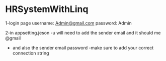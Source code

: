 # HRSystemWithLinq
1-login page 
username: Admin@gmail.com
password: Admin


2-in appsetting.jeson 
-u will need to add the sender email and it should me @gmail
- and also the sender email password 
-make sure to add your correct connection string


